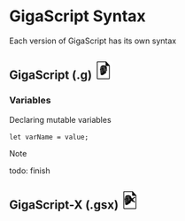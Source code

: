# GigaScript Syntax

Each version of GigaScript has its own syntax

## GigaScript (.g) <img src="https://github.com/aName2050/GigaScript/blob/main/assets/GigaScript.png" />

### Variables

Declaring mutable variables

```
let varName = value;
```

> [!NOTE]
> todo: finish

## GigaScript-X (.gsx) <img src="https://github.com/aName2050/GigaScript/blob/main/assets/GigaScript-X.png" />
